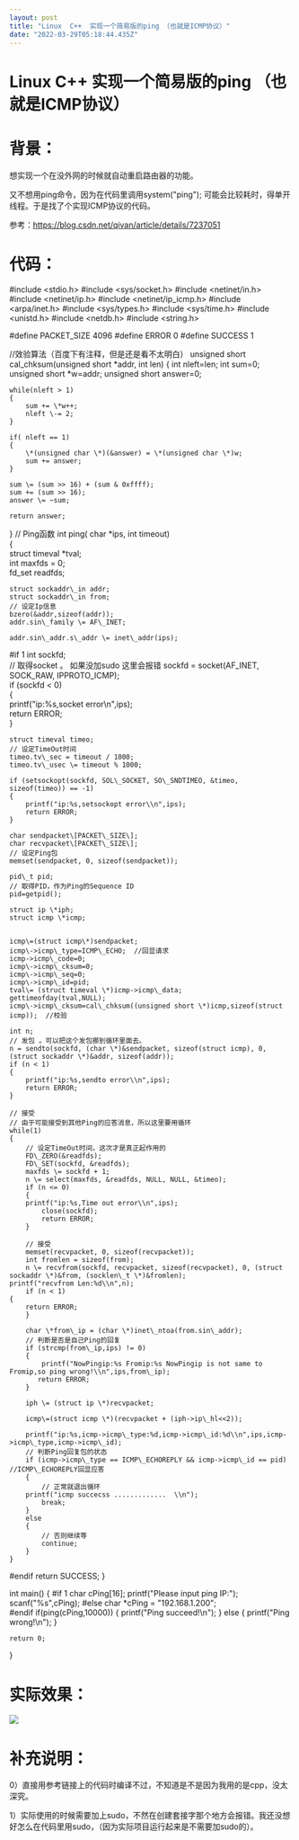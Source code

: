 ```yaml
---
layout: post
title: "Linux  C++  实现一个简易版的ping （也就是ICMP协议）"
date: "2022-03-29T05:18:44.435Z"
---
```

Linux C++ 实现一个简易版的ping （也就是ICMP协议）
==================================

背景：
===

想实现一个在没外网的时候就自动重启路由器的功能。

又不想用ping命令，因为在代码里调用system("ping"); 可能会比较耗时，得单开线程。于是找了个实现ICMP协议的代码。

参考：https://blog.csdn.net/qivan/article/details/7237051

代码：
===

#include <stdio.h>
#include <sys/socket.h>
#include <netinet/in.h>
#include <netinet/ip.h>
#include <netinet/ip\_icmp.h>
#include <arpa/inet.h>
#include <sys/types.h>
#include <sys/time.h>
#include <unistd.h>
#include <netdb.h>
#include <string.h> 

#define PACKET\_SIZE     4096
#define ERROR           0
#define SUCCESS         1
 
//效验算法（百度下有注释，但是还是看不太明白）
unsigned short cal\_chksum(unsigned short \*addr, int len)
{
    int nleft=len;
    int sum=0;
    unsigned short \*w=addr;
    unsigned short answer=0;
    
    while(nleft > 1)
    {
        sum += \*w++;
        nleft \-= 2;
    }
    
    if( nleft == 1)
    {       
        \*(unsigned char \*)(&answer) = \*(unsigned char \*)w;
        sum += answer;
    }
    
    sum \= (sum >> 16) + (sum & 0xffff);
    sum += (sum >> 16);
    answer \= ~sum;
    
    return answer;
}
// Ping函数
int ping( char \*ips, int timeout)  
{  
    struct timeval \*tval;        
    int maxfds = 0;  
    fd\_set readfds;  
    
    struct sockaddr\_in addr;  
    struct sockaddr\_in from;  
    // 设定Ip信息  
    bzero(&addr,sizeof(addr));  
    addr.sin\_family \= AF\_INET;  

    addr.sin\_addr.s\_addr \= inet\_addr(ips);  

#if 1
    int sockfd;  
    // 取得socket  。  如果没加sudo 这里会报错
    sockfd = socket(AF\_INET, SOCK\_RAW, IPPROTO\_ICMP);  
    if (sockfd < 0)  
    {  
        printf("ip:%s,socket error\\n",ips);  
        return ERROR;  
    }  
    
    struct timeval timeo;  
    // 设定TimeOut时间  
    timeo.tv\_sec = timeout / 1000;  
    timeo.tv\_usec \= timeout % 1000;  
    
    if (setsockopt(sockfd, SOL\_SOCKET, SO\_SNDTIMEO, &timeo, sizeof(timeo)) == -1)  
    {  
        printf("ip:%s,setsockopt error\\n",ips);  
        return ERROR;  
    }  
 
    char sendpacket\[PACKET\_SIZE\];  
    char recvpacket\[PACKET\_SIZE\];  
    // 设定Ping包  
    memset(sendpacket, 0, sizeof(sendpacket));  
    
    pid\_t pid;  
    // 取得PID，作为Ping的Sequence ID  
    pid=getpid();  
    
    struct ip \*iph;  
    struct icmp \*icmp;  
    
  
    icmp\=(struct icmp\*)sendpacket;  
    icmp\->icmp\_type=ICMP\_ECHO;  //回显请求
    icmp->icmp\_code=0;  
    icmp\->icmp\_cksum=0;  
    icmp\->icmp\_seq=0;  
    icmp\->icmp\_id=pid; 
    tval\= (struct timeval \*)icmp->icmp\_data;  
    gettimeofday(tval,NULL);  
    icmp\->icmp\_cksum=cal\_chksum((unsigned short \*)icmp,sizeof(struct icmp));  //校验
    
    int n;  
    // 发包 。可以把这个发包挪到循环里面去。 
    n = sendto(sockfd, (char \*)&sendpacket, sizeof(struct icmp), 0, (struct sockaddr \*)&addr, sizeof(addr));  
    if (n < 1)  
    {  
        printf("ip:%s,sendto error\\n",ips);  
        return ERROR;  
    }  
    
    // 接受  
    // 由于可能接受到其他Ping的应答消息，所以这里要用循环  
    while(1)  
    {  
        // 设定TimeOut时间，这次才是真正起作用的  
        FD\_ZERO(&readfds);  
        FD\_SET(sockfd, &readfds);  
        maxfds \= sockfd + 1;  
        n \= select(maxfds, &readfds, NULL, NULL, &timeo);  
        if (n <= 0)  
        {              
        printf("ip:%s,Time out error\\n",ips);  
            close(sockfd);  
            return ERROR;  
        }  
        
        // 接受  
        memset(recvpacket, 0, sizeof(recvpacket));  
        int fromlen = sizeof(from);  
        n \= recvfrom(sockfd, recvpacket, sizeof(recvpacket), 0, (struct sockaddr \*)&from, (socklen\_t \*)&fromlen);  
    printf("recvfrom Len:%d\\n",n);
        if (n < 1) 
    {  
        return ERROR;  
        }          
     
        char \*from\_ip = (char \*)inet\_ntoa(from.sin\_addr);  
        // 判断是否是自己Ping的回复  
        if (strcmp(from\_ip,ips) != 0)  
        {  
            printf("NowPingip:%s Fromip:%s NowPingip is not same to Fromip,so ping wrong!\\n",ips,from\_ip);  
           return ERROR;
        }  
        
        iph \= (struct ip \*)recvpacket;  
        
        icmp\=(struct icmp \*)(recvpacket + (iph->ip\_hl<<2));  
        
        printf("ip:%s,icmp->icmp\_type:%d,icmp->icmp\_id:%d\\n",ips,icmp->icmp\_type,icmp->icmp\_id);  
        // 判断Ping回复包的状态  
        if (icmp->icmp\_type == ICMP\_ECHOREPLY && icmp->icmp\_id == pid)   //ICMP\_ECHOREPLY回显应答
        {  
            // 正常就退出循环 
        printf("icmp succecss .............  \\n");
            break;  
        }  
        else  
        {  
            // 否则继续等  
            continue;  
        }  
    } 
#endif
    return SUCCESS;
}
    
int main()
{
#if 1
    char cPing\[16\];
    printf("Please input ping IP:");
    scanf("%s",cPing);
#else
    char \*cPing = "192.168.1.200";    
#endif
    if(ping(cPing,10000))
    {
        printf("Ping succeed!\\n");
    }
    else
    {
        printf("Ping wrong!\\n");
    }

    return 0;    
}

实际效果：
=====

![](https://img2022.cnblogs.com/blog/822287/202203/822287-20220329111150768-643265618.jpg)

补充说明：
=====

0）直接用参考链接上的代码时编译不过，不知道是不是因为我用的是cpp，没太深究。

1）实际使用的时候需要加上sudo，不然在创建套接字那个地方会报错。我还没想好怎么在代码里用sudo，（因为实际项目运行起来是不需要加sudo的）。